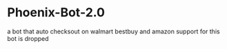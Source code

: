 # Phoenix-Bot-2.0
a bot that auto checksout on walmart bestbuy and amazon support for this bot is dropped 
